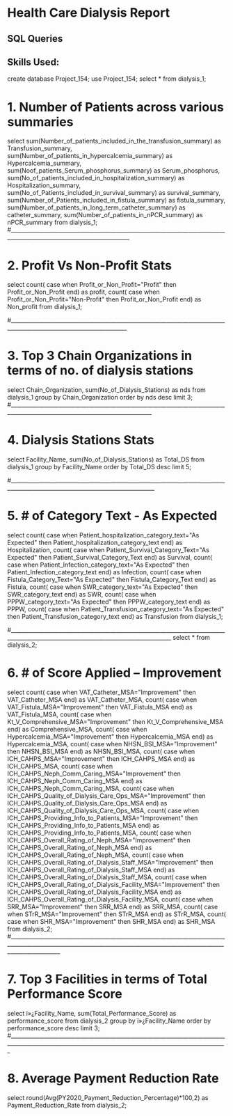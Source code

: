 #  Health Care Dialysis Report 
## SQL Queries 
## Skills Used: 
create database Project_154;
use Project_154;
select * from dialysis_1;

# 1. Number of Patients across various summaries

select sum(Number_of_patients_included_in_the_transfusion_summary) as Transfusion_summary, 
sum(Number_of_patients_in_hypercalcemia_summary) as Hypercalcemia_summary, 
sum(Noof_patients_Serum_phosphorus_summary) as Serum_phosphorus,
sum(No_of_patients_included_in_hospitalization_summary) as Hospitalization_summary,
sum(No_of_Patients_included_in_survival_summary) as survival_summary,
sum(Number_of_Patients_included_in_fistula_summary) as fistula_summary,
sum(Number_of_patients_in_long_term_catheter_summary) as catheter_summary,
sum(Number_of_patients_in_nPCR_summary) as nPCR_summary from dialysis_1;
#_________________________________________________________________________________________________________________________

# 2. Profit Vs Non-Profit Stats

select count( case when Profit_or_Non_Profit="Profit" then  Profit_or_Non_Profit end) as profit, 
count( case when Profit_or_Non_Profit="Non-Profit" then  Profit_or_Non_Profit end) as Non_profit from dialysis_1;

#________________________________________________________________________________________________________________________

# 3. Top 3 Chain Organizations in terms of no. of dialysis stations
select Chain_Organization, sum(No_of_Dialysis_Stations) as nds from dialysis_1 group by Chain_Organization order by nds desc limit 3;
#_________________________________________________________________________________________________________________________________
# 4. Dialysis Stations Stats
select Facility_Name, sum(No_of_Dialysis_Stations) as Total_DS from dialysis_1 group by Facility_Name order by Total_DS desc limit 5;


#__________________________________________________________________________________________________________________________________
# 5. # of Category Text  - As Expected

select count( case when Patient_hospitalization_category_text="As Expected" then Patient_hospitalization_category_text end) as Hospitalization, 
count( case when Patient_Survival_Category_Text="As Expected" then  Patient_Survival_Category_Text end) as Survival, 
count( case when Patient_Infection_category_text="As Expected" then  Patient_Infection_category_text end) as Infection,
count( case when Fistula_Category_Text="As Expected" then  Fistula_Category_Text end) as Fistula,
count( case when SWR_category_text="As Expected" then  SWR_category_text end) as SWR,
count( case when PPPW_category_text="As Expected" then  PPPW_category_text end) as PPPW,
count( case when Patient_Transfusion_category_text="As Expected" then  Patient_Transfusion_category_text end) as Transfusion
from dialysis_1;


#________________________________________________________________________________________________________________________________________
select * from dialysis_2;
# 6. # of Score Applied – Improvement
select count( case when VAT_Catheter_MSA="Improvement" then VAT_Catheter_MSA end) as VAT_Catheter_MSA,
count( case when VAT_Fistula_MSA="Improvement" then  VAT_Fistula_MSA end) as VAT_Fistula_MSA, 
count( case when Kt_V_Comprehensive_MSA="Improvement" then  Kt_V_Comprehensive_MSA end) as Comprehensive_MSA,
count( case when Hypercalcemia_MSA="Improvement" then  Hypercalcemia_MSA end) as Hypercalcemia_MSA,
count( case when NHSN_BSI_MSA="Improvement" then  NHSN_BSI_MSA end) as NHSN_BSI_MSA,
count( case when ICH_CAHPS_MSA="Improvement" then  ICH_CAHPS_MSA end) as ICH_CAHPS_MSA,
count( case when ICH_CAHPS_Neph_Comm_Caring_MSA="Improvement" then  ICH_CAHPS_Neph_Comm_Caring_MSA end) as ICH_CAHPS_Neph_Comm_Caring_MSA,
count( case when ICH_CAHPS_Quality_of_Dialysis_Care_Ops_MSA="Improvement" then  ICH_CAHPS_Quality_of_Dialysis_Care_Ops_MSA end) as ICH_CAHPS_Quality_of_Dialysis_Care_Ops_MSA,
count( case when ICH_CAHPS_Providing_Info_to_Patients_MSA="Improvement" then  ICH_CAHPS_Providing_Info_to_Patients_MSA end) as ICH_CAHPS_Providing_Info_to_Patients_MSA,
count( case when ICH_CAHPS_Overall_Rating_of_Neph_MSA="Improvement" then  ICH_CAHPS_Overall_Rating_of_Neph_MSA end) as ICH_CAHPS_Overall_Rating_of_Neph_MSA,
count( case when ICH_CAHPS_Overall_Rating_of_Dialysis_Staff_MSA="Improvement" then  ICH_CAHPS_Overall_Rating_of_Dialysis_Staff_MSA end) as ICH_CAHPS_Overall_Rating_of_Dialysis_Staff_MSA,
count( case when ICH_CAHPS_Overall_Rating_of_Dialysis_Facility_MSA="Improvement" then ICH_CAHPS_Overall_Rating_of_Dialysis_Facility_MSA end) as ICH_CAHPS_Overall_Rating_of_Dialysis_Facility_MSA,
count( case when SRR_MSA="Improvement" then  SRR_MSA end) as SRR_MSA,
count( case when STrR_MSA="Improvement" then  STrR_MSA end) as STrR_MSA,
count( case when SHR_MSA="Improvement" then  SHR_MSA end) as SHR_MSA
from dialysis_2;
#______________________________________________________________________________________________________________________________________________________________________________
# 7. Top 3 Facilities in terms of Total Performance Score

select ï»¿Facility_Name, sum(Total_Performance_Score) as performance_score from dialysis_2 group by ï»¿Facility_Name order by performance_score desc limit 3;
#____________________________________________________________________________________________________________________________________________________________

# 8. Average Payment Reduction Rate

select round(Avg(PY2020_Payment_Reduction_Percentage)*100,2) as Payment_Reduction_Rate from dialysis_2;

